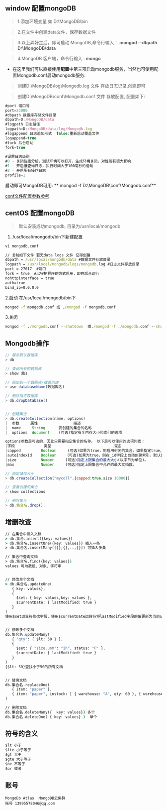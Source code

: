 ## window 配置mongoDB

> 1.添加环境变量 如 D:\MongoDB\bin

> 2.在文件中创建data文件，保存数据文件

> 3.以上弄好之后，即可启动 MongoDB,命令行输入： **mongod --dbpath D:\MongoDB\data**

> 4.MongoDB 客户端，命令行输入 : **mongo**

* 在这里我们可以直接使用**配置**中第三项启动mongodb服务，当然也可使用配置Mongodb.conf启动mongodb服务:

> 创建D:\MongoDB\log\Mongodb.log 文件 存放日志记录,创建即可

> 创建D:\MongoDB\conf\Mongodb.conf 文件 存放配置, 配置如下:

```javascript
#port 端口号  
port=23000  
#dbpath 数据库存储文件目录  
dbpath=D:/MongoDB/data  
#logpath 日志路径  
logpath=D:/MongoDB/data/log/Mongodb.log  
#logappend 日志追加形式  false:重新启动覆盖文件  
logappend=true  
#fork 后台启动  
fork=true  
  
#设置日志级别  
#0 - 关闭性能分析，测试环境可以打开，生成环境关闭，对性能有很大影响;  
#1 - 开启慢查询日志，执行时间大于100毫秒的语句  
#2 - 开启所有操作日志  
profile=1  
```

启动即可MongoDB可用: ** mongod -f D:\MongoDB\conf\Mongodb.conf**

[conf文件配置参数参考](http://blog.csdn.net/zhu_tianwei/article/details/44261235)

## centOS 配置mongoDB

>  默认安装成功mongodb, 目录为/usr/local/mongodb
  
1. /usr/local/mongodb/bin下新建配置
```cmd
vi mongodb.conf

// 复制如下文件 若无data logs 文件 记得创建
dbpath = /usr/local/mongodb/data #数据文件存放目录
logpath = /usr/local/mongodb/logs/mongodb.log #日志文件存放目录
port = 27017  #端口
fork = true  #以守护程序的方式启用，即在后台运行
nohttpinterface = true
auth=true
bind_ip=0.0.0.0
```

2.启动
在/usr/local/mongodb/bin下
```cmd
mongod -f mongodb.conf 或 ./mongod -f mongodb.conf
```

3.关闭
```cmd
mongod -f ./mongodb.conf --shutdown  或./mongod -f ./mongodb.conf --shutdown
```

## Mongodb操作

```javascript
// 展示默认数据库
> db

// 查询所有的数据库
> show dbs

// 指定到一个数据库/或者创建
> use databaseName(数据库名)

// 删除指定数据库
> db.dropDatabase()


// 创建集合
> db.createCollection(name, options)
|  参数     属性                描述                         
|  name     String      要创建的集合的名称                   
|  options  document    (可选)指定有关内存大小和索引的选项   

options参数是可选的，因此只需要指定集合的名称。 以下是可以使用的选项列表：
|字段             类型                            描述
|capped         Boolean     (可选)如果为true，则启用封闭的集合。如果指定true，则还需要指定size参数。
|autoIndexId    Boolean    （可选)如果为true，则在_id字段上自动创建索引。默认值为false。
|size           Number     (可选)指定上限集合的最大大小(以字节为单位)。
|max            Number     (可选)指定上限集合中允许的最大文档数。

// 指定储存大小
> db.createCollection("mycoll",{capped:true,size 10000})

// 查看创建的集合
> show collections

// 删除集合
> db.集合名.drop()
```

## 增删改查
```cmd
// 在集合中插入文档
> db.集合.insert({key: values})
> db.集合名.insertOne({key: values}) 插入一条
> db.集合名.insertMany([{},{},..,{}]) 可插入多条

// 集合中查询文档
> db.集合名.find({key: values})
values 可为数组、对象、字符串


// 修改单个文档
> db.集合名.updateOne(
   { key: values},
   {
     $set: { key: values,key: values },
     $currentDate: { lastModified: true }
   }
)
使用$set运算符修改字段，使用$currentDate运算符将lastModified字段的值更新为当前日期


// 修改多个文档
db.集合名.updateMany(
   { "qty": { $lt: 50 } },
   {
     $set: { "size.uom": "in", status: "P" },
     $currentDate: { lastModified: true }
   }
)
{$lt: 50}查找小于50的所有文档


// 替换文档
db.集合名.replaceOne(
   { item: "paper" },
   { item: "paper", instock: [ { warehouse: "A", qty: 60 }, { warehouse: "B", qty: 40 } ] }
)

// 删除文档
db.集合名.deleteMany({  key: values}) 多个
db.集合名.deleteOne( { key: values} )  单个
```

## 符号的含义
```javascript
$lt 小于
$lte 小于等于
$gt 大于
$gte 大于等于
$ne 不等于
$or 或者
```

## 账号
```
MongoDb Atlas  MongoDB云集群
账号 13995578046@qq.com
```
